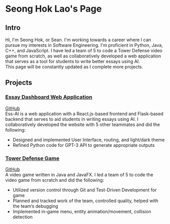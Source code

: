 # Seong Hok Lao's Page
## Intro
Hi, I'm Seong Hok, or Sean. I'm working towards a career where I can pursue my interests in Software Engineering.
I'm proficient in Python, Java, C++, and JavaScript. I have led a team of 5 to code a Tower Defense video game 
from scratch, as well as collaboratively developed a web application that serves as a tool for students to write better essays using AI.  
This page will be constantly updated as I complete more projects.
## Projects
### [Essay Dashboard Web Application](https://ess-ai.herokuapp.com/)
[GitHub](https://github.com/jakob-bjorner/essay-dashboard)  
Ess-AI is a web application with a React.js-based frontend and Flask-based backend that serves to aid students in writing essays using AI.
I collaboratively developed the website with 5 other teammates and did the following:
- Designed and implemented User Interface, routing, and light/dark theme
- Refined Python code for GPT-3 API to generate appropriate outputs
  
### [Tower Defense Game](https://youtu.be/t3jO11r3wCM)
[GitHub](https://github.gatech.edu/yma436/Winter-Boot-Tower-Defense)  
A video game written in Java and JavaFX.
I led a team of 5 to code the video game from scratch and did the following:
- Utilized version control through Git and Test-Driven Development for game
-	Planned and tracked work of the team, controlled quality, helped with the team’s debugging
-	Implemented in-game menu, entity animation/movement, collision detection
